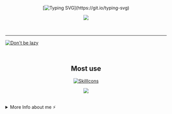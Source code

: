 <div align="center">

[![Typing SVG](https://readme-typing-svg.demolab.com?font=Nunito&weight=800&size=28&duration=3000&pause=1000&color=F791BF&center=true&width=460&lines=Hi!;Welcome+to+Cloudwhile+Profile!;Happy+Comes+From+Interests!)](https://git.io/typing-svg)



![](https://github-readme-stats.vercel.app/api?username=cloudwhile&theme=dracula)



<!--[![Top Langs](https://github-readme-stats.vercel.app/api/top-langs/?username=cloudwhile&layout=compact)](#)-->
</div>
<br/><hr/>
  
[![Don't be lazy](https://github-readme-activity-graph.vercel.app/graph?username=cloudwhile&theme=rogue&hide_border=true&custom_title=Working%20Times)](https://github.com/cloudwhile)

<!--[![Star History Chart](https://api.star-history.com/svg?repos=cloudwhile/tpcl&type=Timeline)](https://github.com/cloudwhile/tpcl)-->
<br/>
<div align="center">

## Most use
[![SkillIcons](https://skillicons.dev/icons?i=c,cpp,py,php,html,js,css,tailwind,vue,ts)](https://skillicons.dev) 

![](https://github-readme-stats.vercel.app/api/top-langs?username=cloudwhile&layout=compact&langs_count=8&theme=dracula)
</div>
<br/>
<details>
  <summary>More Info about me ⚡</summary>
  <br/>

<!--START_SECTION:waka-->
![Code Time](http://img.shields.io/badge/Code%20Time-205%20hrs%2050%20mins-blue)

![Lines of code](https://img.shields.io/badge/From%20Hello%20World%20I%27ve%20Written-38.5%20thousand%20lines%20of%20code-blue)

**I'm a Night 🦉** 

```text
🌞 Morning                23 commits          ██░░░░░░░░░░░░░░░░░░░░░░░   09.09 % 
🌆 Daytime                63 commits          ██████░░░░░░░░░░░░░░░░░░░   24.90 % 
🌃 Evening                166 commits         ████████████████░░░░░░░░░   65.61 % 
🌙 Night                  1 commits           ░░░░░░░░░░░░░░░░░░░░░░░░░   00.40 % 
```
📅 **I'm Most Productive on Friday** 

```text
Monday                   17 commits          ██░░░░░░░░░░░░░░░░░░░░░░░   06.72 % 
Tuesday                  22 commits          ██░░░░░░░░░░░░░░░░░░░░░░░   08.70 % 
Wednesday                49 commits          █████░░░░░░░░░░░░░░░░░░░░   19.37 % 
Thursday                 24 commits          ██░░░░░░░░░░░░░░░░░░░░░░░   09.49 % 
Friday                   63 commits          ██████░░░░░░░░░░░░░░░░░░░   24.90 % 
Saturday                 57 commits          ██████░░░░░░░░░░░░░░░░░░░   22.53 % 
Sunday                   21 commits          ██░░░░░░░░░░░░░░░░░░░░░░░   08.30 % 
```


📊 **This Week I Spent My Time On** 

```text
🕑︎ Time Zone: Asia/Shanghai

💬 Programming Languages: 
TypeScript               11 hrs 42 mins      ███████████░░░░░░░░░░░░░░   43.50 % 
PHP                      7 hrs 27 mins       ███████░░░░░░░░░░░░░░░░░░   27.73 % 
JavaScript               4 hrs 8 mins        ████░░░░░░░░░░░░░░░░░░░░░   15.38 % 
Markdown                 1 hr 1 min          █░░░░░░░░░░░░░░░░░░░░░░░░   03.82 % 
HTML                     52 mins             █░░░░░░░░░░░░░░░░░░░░░░░░   03.22 % 

🔥 Editors: 
VS Code                  26 hrs 52 mins      █████████████████████████   99.84 % 
Visual Studio            2 mins              ░░░░░░░░░░░░░░░░░░░░░░░░░   00.16 % 
```

**I Mostly Code in Python** 

```text
Python                   2 repos             ██████░░░░░░░░░░░░░░░░░░░   25.00 % 
C++                      2 repos             ██████░░░░░░░░░░░░░░░░░░░   25.00 % 
Java                     1 repo              ███░░░░░░░░░░░░░░░░░░░░░░   12.50 % 
TypeScript               1 repo              ███░░░░░░░░░░░░░░░░░░░░░░   12.50 % 
Vue                      1 repo              ███░░░░░░░░░░░░░░░░░░░░░░   12.50 % 
```



**Timeline**

![Lines of Code chart](https://raw.githubusercontent.com/Cloudwhile/Cloudwhile/main/assets/bar_graph.png)


<!--END_SECTION:waka-->
</details>

